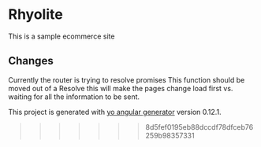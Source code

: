 # Rhyolite
This is a sample ecommerce site


## Changes
Currently the router is trying to resolve promises This function should be moved out of a Resolve this will make the pages change load first vs. waiting for all the information to be sent.


This project is generated with [yo angular generator](https://github.com/yeoman/generator-angular)
version 0.12.1.
>>>>>>> 8d5fef0195eb88dccdf78dfceb76259b98357331
